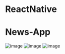 # ReactNative
# News-App

![image](https://user-images.githubusercontent.com/107538948/202186068-2982e2f3-91ef-473e-856d-dcf593ad50a2.png
)
![image](<img width="332" alt="img5" src="https://user-images.githubusercontent.com/107538948/202186234-c5bdd7f7-edb0-4fb6-8a5b-aabd7ca29057.png">
)
![image](https://user-images.githubusercontent.com/107538948/202186331-56cf09d0-0b59-4cd6-a3d8-9865a7fa1d20.png
)
